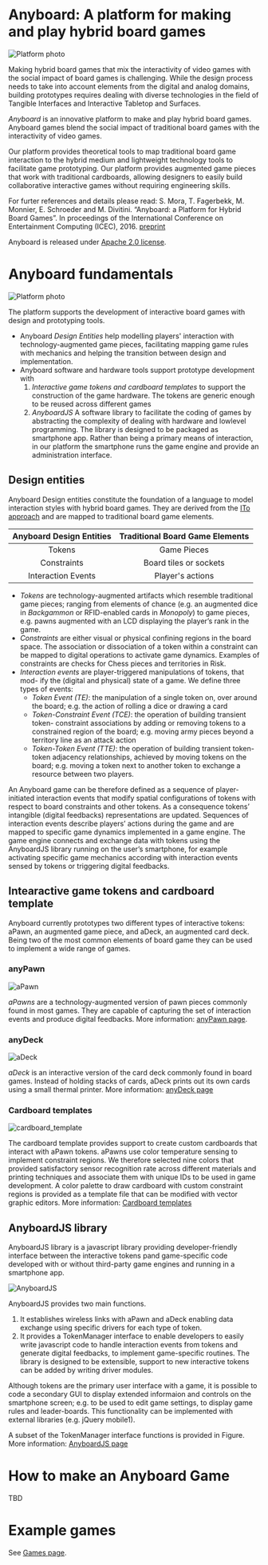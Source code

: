 # Anyboard: A platform for making and play hybrid board games

![Platform photo](imgs/anyboard2.jpg)

Making hybrid board games that mix the interactivity of video games with the social impact of board games is challenging. While the design process needs to take into account elements from the digital and analog domains, building prototypes requires dealing with diverse technologies in the field of Tangible Interfaces and Interactive Tabletop and Surfaces. 

*Anyboard* is an innovative platform to make and play hybrid board games. Anyboard games blend the social impact of traditional board games with the interactivity of video games. 

Our platform provides theoretical tools to map traditional board game interaction to the hybrid medium and lightweight technology tools to facilitate game prototyping. Our platform provides augmented game pieces that work with traditional cardboards, allowing designers to easily build collaborative interactive games without requiring engineering skills.

For furter references and details please read:
S. Mora, T. Fagerbekk, M. Monnier, E. Schroeder and M. Divitini. “Anyboard: a Platform for Hybrid Board Games”. In proceedings of the International Conference on Entertainment Computing (ICEC), 2016. [preprint](https://dl.dropboxusercontent.com/u/4495822/Papers/Papers/Anyboard_ICEC_preprint.pdf)

Anyboard is released under [Apache 2.0 license](https://tldrlegal.com/license/apache-license-2.0-(apache-2.0)).

# Anyboard fundamentals

![Platform photo](imgs/architecture.png)

The platform supports the development of interactive board games with design and prototyping tools. 

- Anyboard *Design Entities* help modelling players' interaction with technology-augmented game pieces, facilitating mapping game rules with mechanics and helping the transition between design and implementation. 
- Anyboard software and hardware tools support prototype development with 
  1. *Interactive game tokens and cardboard templates* to support the construction of the game hardware. The tokens are generic enough to be reused across different games
  2. *AnyboardJS* A software library to facilitate the coding of games by abstracting the complexity of dealing with hardware and lowlevel programming. The library is designed to be packaged as smartphone app. Rather than being a primary means of interaction, in our platform the smartphone runs the game engine and provide an administration interface. 
  
## Design entities
  
Anyboard Design entities constitute the foundation of a language to model interaction styles with hybrid board games. They are derived from the [ITo approach](http://link.springer.com/chapter/10.1007/978-3-319-26005-1_10) and are mapped to traditional board game elements.

| Anyboard Design Entities | Traditional Board Game Elements |
|:------------------------:|:-------------------------------:|
| Tokens | Game Pieces |
| Constraints | Board tiles or sockets |
| Interaction Events | Player's actions |

- *Tokens* are technology-augmented artifacts which resemble traditional game pieces; ranging from elements of chance (e.g. an augmented dice in *Backgammon* or RFID-enabled cards in *Monopoly*) to game pieces, e.g. pawns augmented with an LCD displaying the player’s rank in the game.
- *Constraints* are either visual or physical confining regions in the board space. The association or dissociation of a token within a constraint can be mapped to digital operations to activate game dynamics. Examples of constraints are checks for Chess pieces and territories in Risk.
- *Interaction events* are player-triggered manipulations of tokens, that mod- ify the (digital and physical) state of a game. We define three types of events:
  * *Token Event (TE)*: the manipulation of a single token on, over around the board; e.g. the action of rolling a dice or drawing a card
  * *Token-Constraint Event (TCE)*: the operation of building transient token- constraint associations by adding or removing tokens to a constrained region of the board; e.g. moving army pieces beyond a territory line as an attack action
  * *Token-Token Event (TTE)*: the operation of building transient token-token adjacency relationships, achieved by moving tokens on the board; e.g. moving a token next to another token to exchange a resource between two players.

An Anyboard game can be therefore defined as a sequence of player-initiated interaction events that modify spatial configurations of tokens with respect to board constraints and other tokens. As a consequence tokens’ intangible (digital feedbacks) representations are updated.
Sequences of interaction events describe players’ actions during the game and are mapped to specific game dynamics implemented in a game engine.
The game engine connects and exchange data with tokens using the AnyboardJS library running on the user’s smartphone, for example activating specific game mechanics according with interaction events sensed by tokens or triggering digital feedbacks.

## Intearactive game tokens and cardboard template

Anyboard currently prototypes two different types of interactive tokens: aPawn, an augmented game piece, and aDeck, an augmented card deck. Being two of the most common elements of board game they can be used to implement a wide range of games.

### anyPawn

![aPawn](imgs/tokens.png)

*aPawns* are a technology-augmented version of pawn pieces commonly found in most games. They are capable of capturing the set of interaction events and produce digital feedbacks. More information: [anyPawn page](./anypawn).

### anyDeck

![aDeck](imgs/printer2.jpg)

*aDeck* is an interactive version of the card deck commonly found in board games. Instead of holding stacks of cards, aDeck prints out its own cards using a small thermal printer. More information: [anyDeck page](./anydeck)

### Cardboard templates

![cardboard_template](imgs/cardboard_template.jpg)

The cardboard template provides support to create custom cardboards that interact with aPawn tokens. aPawns use color temperature sensing to implement constraint regions. We therefore selected nine colors that provided satisfactory sensor recognition rate across different materials and printing techniques and associate them with unique IDs to be used in game development. A color palette to draw cardboard with custom constraint regions is provided as a template file that can be modified with vector graphic editors. More information: [Cardboard templates](./cardboard-templates)

## AnyboardJS library

AnyboardJS library is a javascript library providing developer-friendly interface between the interactive tokens pand game-specific code developed with or without third-party game engines and running in a smartphone app. 

![AnyboardJS](imgs/anyboardjs_lib.png)

AnyboardJS provides two main functions. 

1. It establishes wireless links with aPawn and aDeck enabling data exchange using specific drivers for each type of token. 
2. It provides a TokenManager interface to enable developers to easily write javascript code to handle interaction events from tokens and generate digital feedbacks, to implement game-specific routines. The library is designed to be extensible, support to new interactive tokens can be added by writing driver modules. 

Although tokens are the primary user interface with a game, it is possible to code a secondary GUI to display extended informaion and controls on the smartphone screen; e.g. to be used to edit game settings, to display game rules and leader-boards. This functionality can be implemented with external libraries (e.g. jQuery mobile1).

A subset of the TokenManager interface functions is provided in Figure. More information: [AnyboardJS page](./anyboardJS)

# How to make an Anyboard Game

TBD

# Example games

See [Games page](./games).


